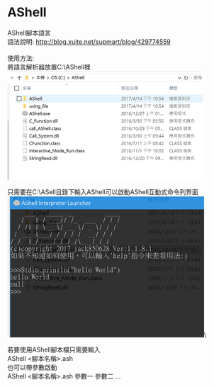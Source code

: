 # AShell
AShell腳本語言\
語法說明:
http://blog.xuite.net/supmart/blog/429774559 \
\
使用方法:\
將語言解析器放置C:\AShell裡\
![Alt text](https://raw.githubusercontent.com/jack850628/AShell/master/image1.PNG)

只需要在C:\ASell目錄下輸入AShell可以啟動AShell互動式命令列界面
![Alt text](https://raw.githubusercontent.com/jack850628/AShell/master/image2.PNG)\

若要使用AShell腳本檔只需要輸入\
AShell <腳本名稱>.ash\
也可以帶參數啟動\
AShell <腳本名稱>.ash 參數一 參數二 ...
